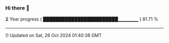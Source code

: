 ### Hi there 👋

⏳ Year progress { ████████████████████████▁▁▁▁▁▁ } 81.71 %

---

⏰ Updated on Sat, 26 Oct 2024 01:40:38 GMT


